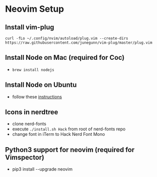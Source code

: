 # Neovim Setup

## Install vim-plug

`curl -fLo ~/.config/nvim/autoload/plug.vim --create-dirs https://raw.githubusercontent.com/junegunn/vim-plug/master/plug.vim`

## Install Node on Mac (required for Coc)
- `brew install nodejs`

## Install Node on Ubuntu
- follow these [instructions](https://github.com/nodesource/distributions#installation-instructions)

## Icons in nerdtree
- clone nerd-fonts
- execute `./install.sh Hack` from root of nerd-fonts repo
- change font in iTerm to Hack Nerd Font Mono

## Python3 support for neovim (required for Vimspector)
- pip3 install --upgrade neovim
